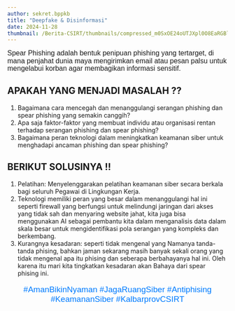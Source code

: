 ```yaml
---
author: sekret.bppkb
title: "Deepfake & Disinformasi"
date: 2024-11-28
thumbnail: /Berita-CSIRT/thumbnails/compressed_m0SxOE24oUTJXpl0O8EaRGBlBi1KehrXNQF0K2ie.jpg
---
```


<p style="line-height: 1.1;"><span style="font-size: 12pt; font-family: 'Poppins', sans-serif;">Spear Phishing adalah bentuk penipuan phishing yang tertarget, di mana penjahat dunia maya mengirimkan email atau pesan palsu untuk mengelabui korban agar membagikan informasi sensitif.</span></p>

<h2>APAKAH YANG MENJADI MASALAH ??</h2>
<ol>
  <li>Bagaimana cara mencegah dan menanggulangi serangan phishing dan spear phishing yang semakin canggih?</li>
  <li>Apa saja faktor-faktor yang membuat individu atau organisasi rentan terhadap serangan phishing dan spear phishing?</li>
  <li>Bagaimana peran teknologi dalam meningkatkan keamanan siber untuk menghadapi ancaman phishing dan spear phishing?</li>
</ol>

<h2>BERIKUT SOLUSINYA !!</h2>
<ol>
  <li>Pelatihan: Menyelenggarakan pelatihan keamanan siber secara berkala bagi seluruh Pegawai di Lingkungan Kerja.</li>
  <li>Teknologi memiliki peran yang besar dalam menanggulangi hal ini seperti firewall yang berfungsi untuk melindungi jaringan dari akses yang tidak sah dan menyaring website jahat, kita juga bisa menggunakan AI sebagai pembantu kita dalam menganalisis data dalam skala besar untuk mengidentifikasi pola serangan yang kompleks dan berkembang.</li>
  <li>Kurangnya kesadaran: seperti tidak mengenal yang Namanya tanda-tanda phising, bahkan jaman sekarang masih banyak sekali orang yang tidak mengenal apa itu phising dan seberapa berbahayanya hal ini. Oleh karena itu mari kita tingkatkan kesadaran akan Bahaya dari spear phising ini.</li>
</ol>

<p style="text-align: center; font-size: 14pt; font-family: 'Poppins', sans-serif; color: #007BFF;">#AmanBikinNyaman #JagaRuangSiber #Antiphising #KeamananSiber #KalbarprovCSIRT</p>
